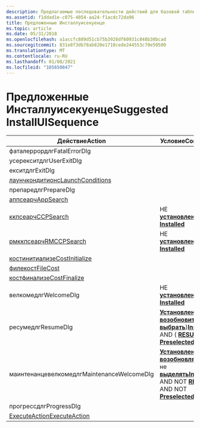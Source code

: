 ```yaml
---
description: Предлагаемые последовательности действий для базовой таблицы Инсталуисекуенце в базе данных установщик Windows.
ms.assetid: f1ddad1e-c075-4054-aa24-f1acdc72da96
title: Предложенные Инсталлуисекуенце
ms.topic: article
ms.date: 05/31/2018
ms.openlocfilehash: a1accfc889d51cb75b3928df60931c848b30bcad
ms.sourcegitcommit: 831e8f3db78ab820e1710cede244553c70e50500
ms.translationtype: MT
ms.contentlocale: ru-RU
ms.lasthandoff: 01/08/2021
ms.locfileid: "105650847"
---
```

# <a name="suggested-installuisequence"></a><span data-ttu-id="5c698-103">Предложенные Инсталлуисекуенце</span><span class="sxs-lookup"><span data-stu-id="5c698-103">Suggested InstallUISequence</span></span>



| <span data-ttu-id="5c698-104">Действие</span><span class="sxs-lookup"><span data-stu-id="5c698-104">Action</span></span>                                          | <span data-ttu-id="5c698-105">Условие</span><span class="sxs-lookup"><span data-stu-id="5c698-105">Condition</span></span>                                                                                                  | <span data-ttu-id="5c698-106">Последовательность</span><span class="sxs-lookup"><span data-stu-id="5c698-106">Sequence</span></span> |
|-------------------------------------------------|------------------------------------------------------------------------------------------------------------|----------|
| <span data-ttu-id="5c698-107">фаталеррордлг</span><span class="sxs-lookup"><span data-stu-id="5c698-107">FatalErrorDlg</span></span>                                   |                                                                                                            | <span data-ttu-id="5c698-108">–3</span><span class="sxs-lookup"><span data-stu-id="5c698-108">-3</span></span>       |
| <span data-ttu-id="5c698-109">усерекситдлг</span><span class="sxs-lookup"><span data-stu-id="5c698-109">UserExitDlg</span></span>                                     |                                                                                                            | <span data-ttu-id="5c698-110">-2</span><span class="sxs-lookup"><span data-stu-id="5c698-110">-2</span></span>       |
| <span data-ttu-id="5c698-111">екситдлг</span><span class="sxs-lookup"><span data-stu-id="5c698-111">ExitDlg</span></span>                                         |                                                                                                            | <span data-ttu-id="5c698-112">-1</span><span class="sxs-lookup"><span data-stu-id="5c698-112">-1</span></span>       |
| [<span data-ttu-id="5c698-113">лаунчкондитионс</span><span class="sxs-lookup"><span data-stu-id="5c698-113">LaunchConditions</span></span>](launchconditions-action.md) |                                                                                                            | <span data-ttu-id="5c698-114">100</span><span class="sxs-lookup"><span data-stu-id="5c698-114">100</span></span>      |
| <span data-ttu-id="5c698-115">препаредлг</span><span class="sxs-lookup"><span data-stu-id="5c698-115">PrepareDlg</span></span>                                      |                                                                                                            | <span data-ttu-id="5c698-116">140</span><span class="sxs-lookup"><span data-stu-id="5c698-116">140</span></span>      |
| [<span data-ttu-id="5c698-117">аппсеарч</span><span class="sxs-lookup"><span data-stu-id="5c698-117">AppSearch</span></span>](appsearch-action.md)               |                                                                                                            | <span data-ttu-id="5c698-118">400</span><span class="sxs-lookup"><span data-stu-id="5c698-118">400</span></span>      |
| [<span data-ttu-id="5c698-119">ккпсеарч</span><span class="sxs-lookup"><span data-stu-id="5c698-119">CCPSearch</span></span>](ccpsearch-action.md)               | <span data-ttu-id="5c698-120">НЕ [ **установлено**](installed.md)</span><span class="sxs-lookup"><span data-stu-id="5c698-120">NOT [**Installed**](installed.md)</span></span>                                                                         | <span data-ttu-id="5c698-121">500</span><span class="sxs-lookup"><span data-stu-id="5c698-121">500</span></span>      |
| [<span data-ttu-id="5c698-122">рмккпсеарч</span><span class="sxs-lookup"><span data-stu-id="5c698-122">RMCCPSearch</span></span>](rmccpsearch-action.md)           | <span data-ttu-id="5c698-123">НЕ [ **установлено**](installed.md)</span><span class="sxs-lookup"><span data-stu-id="5c698-123">NOT [**Installed**](installed.md)</span></span>                                                                         | <span data-ttu-id="5c698-124">600</span><span class="sxs-lookup"><span data-stu-id="5c698-124">600</span></span>      |
| [<span data-ttu-id="5c698-125">костинитиализе</span><span class="sxs-lookup"><span data-stu-id="5c698-125">CostInitialize</span></span>](costinitialize-action.md)     |                                                                                                            | <span data-ttu-id="5c698-126">800</span><span class="sxs-lookup"><span data-stu-id="5c698-126">800</span></span>      |
| [<span data-ttu-id="5c698-127">филекост</span><span class="sxs-lookup"><span data-stu-id="5c698-127">FileCost</span></span>](filecost-action.md)                 |                                                                                                            | <span data-ttu-id="5c698-128">900</span><span class="sxs-lookup"><span data-stu-id="5c698-128">900</span></span>      |
| [<span data-ttu-id="5c698-129">костфинализе</span><span class="sxs-lookup"><span data-stu-id="5c698-129">CostFinalize</span></span>](costfinalize-action.md)         |                                                                                                            | <span data-ttu-id="5c698-130">1000</span><span class="sxs-lookup"><span data-stu-id="5c698-130">1000</span></span>     |
| <span data-ttu-id="5c698-131">велкомедлг</span><span class="sxs-lookup"><span data-stu-id="5c698-131">WelcomeDlg</span></span>                                      | <span data-ttu-id="5c698-132">НЕ [ **установлено**](installed.md)</span><span class="sxs-lookup"><span data-stu-id="5c698-132">NOT [**Installed**](installed.md)</span></span>                                                                         | <span data-ttu-id="5c698-133">1230</span><span class="sxs-lookup"><span data-stu-id="5c698-133">1230</span></span>     |
| <span data-ttu-id="5c698-134">ресумедлг</span><span class="sxs-lookup"><span data-stu-id="5c698-134">ResumeDlg</span></span>                                       | <span data-ttu-id="5c698-135">[**Установлено**](installed.md) И ( [**возобновить**](resume.md) или [**выбрать**](preselected.md))</span><span class="sxs-lookup"><span data-stu-id="5c698-135">[**Installed**](installed.md) AND ( [**RESUME**](resume.md) OR [**Preselected**](preselected.md))</span></span>       | <span data-ttu-id="5c698-136">1240</span><span class="sxs-lookup"><span data-stu-id="5c698-136">1240</span></span>     |
| <span data-ttu-id="5c698-137">маинтенанцевелкомедлг</span><span class="sxs-lookup"><span data-stu-id="5c698-137">MaintenanceWelcomeDlg</span></span>                           | <span data-ttu-id="5c698-138">[**Установлено**](installed.md) И не [**возобновлять**](resume.md) и не [**выделять**](preselected.md)</span><span class="sxs-lookup"><span data-stu-id="5c698-138">[**Installed**](installed.md) AND NOT [**RESUME**](resume.md) AND NOT [**Preselected**](preselected.md)</span></span> | <span data-ttu-id="5c698-139">1250</span><span class="sxs-lookup"><span data-stu-id="5c698-139">1250</span></span>     |
| <span data-ttu-id="5c698-140">прогрессдлг</span><span class="sxs-lookup"><span data-stu-id="5c698-140">ProgressDlg</span></span>                                     |                                                                                                            | <span data-ttu-id="5c698-141">1280</span><span class="sxs-lookup"><span data-stu-id="5c698-141">1280</span></span>     |
| [<span data-ttu-id="5c698-142">ExecuteAction</span><span class="sxs-lookup"><span data-stu-id="5c698-142">ExecuteAction</span></span>](executeaction-action.md)       |                                                                                                            | <span data-ttu-id="5c698-143">1300</span><span class="sxs-lookup"><span data-stu-id="5c698-143">1300</span></span>     |



 

 

 



